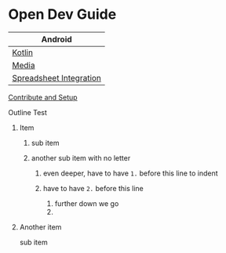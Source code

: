 # Open Dev Guide 

| Android |
|-------------|
|[Kotlin](android/kotlin.md)|
|[Media](android/media.md)|
|[Spreadsheet Integration](android/spreadsheet-integration.md)|

[Contribute and Setup](setup.md)

Outline Test

1. Item
    
    1. sub item
    
    2. another sub item with no letter
    
       1. even deeper, have to have `1.` before this line to indent
       2. have to have `2.` before this line
           
           1. further down we go
           2. 

2. Another item

    sub item